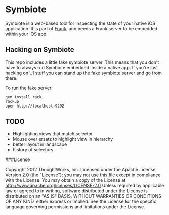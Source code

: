 Symbiote
========

Symbiote is a web-based tool for inspecting the state of your native iOS application. It is part of [Frank](http://www.testingwithfrank.com), and needs a Frank server to be embedded within your iOS app. 

## Hacking on Symbiote

This repo includes a little fake symbiote server. This means that you don't have to always run Symbiote embedded inside a native app. If you're just hacking on UI stuff you can stand up the fake symbiote server and go from there. 

To run the fake server:
```
gem install rack
rackup
open http://localhost:9292
````


## TODO

- Highlighting views that match selector
- Mouse over ersatz to highlight view in hierarchy
- better layout in landscape
- history of selectors

###License

Copyright 2012 ThoughtWorks, Inc. Licensed under the Apache License, Version 2.0 (the "License"); you may not use this file except in compliance with the License. You may obtain a copy of the License at http://www.apache.org/licenses/LICENSE-2.0 Unless required by applicable law or agreed to in writing, software distributed under the License is distributed on an "AS IS" BASIS, WITHOUT WARRANTIES OR CONDITIONS OF ANY KIND, either express or implied. See the License for the specific language governing permissions and limitations under the License.
